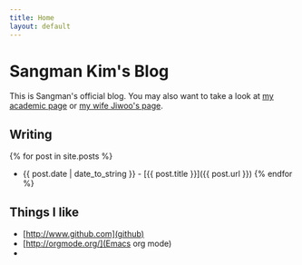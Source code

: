 ```yaml
---
title: Home
layout: default 
---
```


Sangman Kim's Blog
==================

This is Sangman's official blog. You may also want to take a look at [my academic page](http://cs.utexas.edu/~sangmank) or [my wife Jiwoo's page](http://www.cerc.utexas.edu/~jiwoo/). 

Writing
-------
 {% for post in site.posts %}
 * {{ post.date | date_to_string }} - [{{ post.title }}]({{ post.url }})
 {% endfor %}

Things I like
-------------
 * [http://www.github.com](github)
 * [http://orgmode.org/](Emacs org mode)
 *


